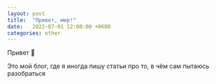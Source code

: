 ```yaml
---
layout: post
title:  "Привет, мир!"
date:   2022-07-01 12:00:00 +0600
categories: other
---
```

Привет 👋

Это мой блог, где я иногда пишу статьи про то, в чём сам пытаюсь разобраться
